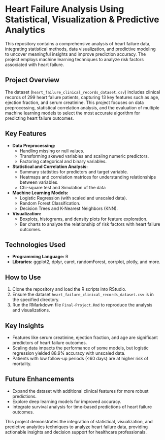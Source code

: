 <h1>Heart Failure Analysis Using Statistical, Visualization & Predictive Analytics</h1>

<p>This repository contains a comprehensive analysis of heart failure data, integrating statistical methods, data visualization, and predictive modeling to uncover meaningful insights and improve prediction accuracy. The project employs machine learning techniques to analyze risk factors associated with heart failure.</p>

<h2>Project Overview</h2>
<p>The dataset (<code>heart_failure_clinical_records_dataset.csv</code>) includes clinical records of 299 heart failure patients, capturing 13 key features such as age, ejection fraction, and serum creatinine. This project focuses on data preprocessing, statistical correlation analysis, and the evaluation of multiple machine learning models to select the most accurate algorithm for predicting heart failure outcomes.</p>

<h2>Key Features</h2>
<ul>
  <li><strong>Data Preprocessing:</strong> 
    <ul>
      <li>Handling missing or null values.</li>
      <li>Transforming skewed variables and scaling numeric predictors.</li>
      <li>Factoring categorical and binary variables.</li>
    </ul>
  </li>
  <li><strong>Statistical and Correlation Analysis:</strong> 
    <ul>
      <li>Summary statistics for predictors and target variable.</li>
      <li>Heatmaps and correlation matrices for understanding relationships between variables.</li>
      <li>Chi-square test and Simulation of the data</li>
    </ul>
  </li>
  <li><strong>Machine Learning Models:</strong> 
    <ul>
      <li>Logistic Regression (with scaled and unscaled data).</li>
      <li>Random Forest Classification.</li>
      <li>Decision Trees and K-Nearest Neighbors (KNN).</li>
    </ul>
  </li>
  <li><strong>Visualization:</strong> 
    <ul>
      <li>Boxplots, histograms, and density plots for feature exploration.</li>
      <li>Bar charts to analyze the relationship of risk factors with heart failure outcomes.</li>
    </ul>
  </li>
</ul>

<h2>Technologies Used</h2>
<ul>
  <li><strong>Programming Language:</strong> R</li>
  <li><strong>Libraries:</strong> ggplot2, dplyr, caret, randomForest, corrplot, plotly, and more.</li>
</ul>

<h2>How to Use</h2>
<ol>
  <li>Clone the repository and load the R scripts into RStudio.</li>
  <li>Ensure the dataset <code>heart_failure_clinical_records_dataset.csv</code> is in the specified directory.</li>
  <li>Run the RMarkdown file <code>Final-Project.Rmd</code> to reproduce the analysis and visualizations.</li>
</ol>

<h2>Key Insights</h2>
<ul>
  <li>Features like serum creatinine, ejection fraction, and age are significant predictors of heart failure outcomes.</li>
  <li>Scaling data impacts the performance of some models, but logistic regression yielded 88.9% accuracy with unscaled data.</li>
  <li>Patients with low follow-up periods (<60 days) are at higher risk of mortality.</li>
</ul>

<h2>Future Enhancements</h2>
<ul>
  <li>Expand the dataset with additional clinical features for more robust predictions.</li>
  <li>Explore deep learning models for improved accuracy.</li>
  <li>Integrate survival analysis for time-based predictions of heart failure outcomes.</li>
</ul>

<p>This project demonstrates the integration of statistical, visualization, and predictive analytics techniques to analyze heart failure data, providing actionable insights and decision support for healthcare professionals.</p>
